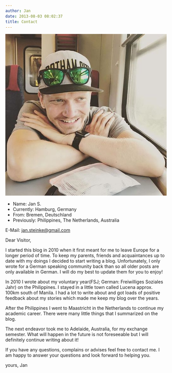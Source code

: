 ```yaml
---
author: Jan
date: 2013-08-03 08:02:37
title: Contact
---
```


![](images/profile.jpg)

* Name: Jan S.
* Currently: Hamburg, Germany
* From: Bremen, Deutschland
* Previously: Philippines, The Netherlands, Australia

E-Mail: <jan.steinke@gmail.com>

Dear Visitor,

I started this blog in 2010 when it first meant for me to leave Europe for a
longer period of time. To keep my parents, friends and acquaintances up to date
with my doings I decided to start writing a blog. Unfortunately, I only wrote
for a German speaking community back than so all older posts are only available
in German. I will do my best to update them for you to enjoy!

In 2010 I wrote about my voluntary year(FSJ; German: Freiwilliges Soziales
Jahr) on the Philippines. I stayed in a little town called Lucena approx. 100km
south of Manila. I had a lot to write about and got loads of positive feedback
about my stories which made me keep my blog over the years.

After the Philippines I went to Maastricht in the Netherlands to continue my
academic career. There were many little things that I summarized on the blog.

The next endeavor took me to Adelaide, Australia, for my exchange semester.
What will happen in the future is not foreseeable but I will definitely
continue writing about it!

If you have any questions, complains or advises feel free to contact me. I am
happy to answer your questions and look forward to helping you.

yours, Jan
